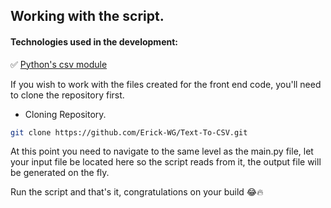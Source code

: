 
## Working with the script.

#### Technologies used in the development: 

:white_check_mark: [Python's csv module](https://docs.python.org/3.14/library/csv.html#module-csv)

If you wish to work with the files created for the front end code, you'll need to clone the repository first.

- Cloning Repository.
```bash
git clone https://github.com/Erick-WG/Text-To-CSV.git
```

At this point you need to navigate to the same level as the main.py file, let your input file be located here so the script reads from it, the output file will be generated on the fly.

Run the script and that's it, congratulations on your build 😂🔥
